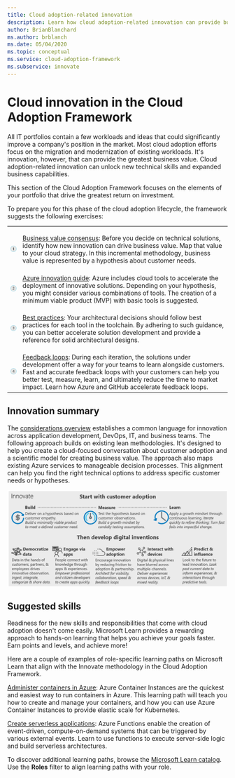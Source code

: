 ```yaml
---
title: Cloud adoption-related innovation
description: Learn how cloud adoption-related innovation can provide business value by unlocking new technical skills and expanded business capabilities.
author: BrianBlanchard
ms.author: brblanch
ms.date: 05/04/2020
ms.topic: conceptual
ms.service: cloud-adoption-framework
ms.subservice: innovate
---
```


# Cloud innovation in the Cloud Adoption Framework

All IT portfolios contain a few workloads and ideas that could significantly improve a company's position in the market. Most cloud adoption efforts focus on the migration and modernization of existing workloads. It's innovation, however, that can provide the greatest business value. Cloud adoption-related innovation can unlock new technical skills and expanded business capabilities.

This section of the Cloud Adoption Framework focuses on the elements of your portfolio that drive the greatest return on investment.

To prepare you for this phase of the cloud adoption lifecycle, the framework suggests the following exercises:

|  |  |
|--|--|
| <br> ![1](../_images/icons/1.png) | <br> [Business value consensus](./business-value.md): Before you decide on technical solutions, identify how new innovation can drive business value. Map that value to your cloud strategy. In this incremental methodology, business value is represented by a hypothesis about customer needs. |
| <br> ![2](../_images/icons/2.png) | <br> [Azure innovation guide](./innovation-guide/index.md): Azure includes cloud tools to accelerate the deployment of innovative solutions. Depending on your hypothesis, you might consider various combinations of tools. The creation of a minimum viable product (MVP) with basic tools is suggested. |
| <br> ![3](../_images/icons/3.png) | <br> [Best practices](./best-practices/index.md): Your architectural decisions should follow best practices for each tool in the toolchain. By adhering to such guidance, you can better accelerate solution development and provide a reference for solid architectural designs. |
| <br> ![4](../_images/icons/4.png) | <br> [Feedback loops](./considerations/adoption.md): During each iteration, the solutions under development offer a way for your teams to learn alongside customers. Fast and accurate feedback loops with your customers can help you better test, measure, learn, and ultimately reduce the time to market impact. Learn how Azure and GitHub accelerate feedback loops. |

## Innovation summary

The [considerations overview](./considerations/index.md) establishes a common language for innovation across application development, DevOps, IT, and business teams. The following approach builds on existing lean methodologies. It's designed to help you create a cloud-focused conversation about customer adoption and a scientific model for creating business value. The approach also maps existing Azure services to manageable decision processes. This alignment can help you find the right technical options to address specific customer needs or hypotheses.

![The Innovate methodology of the Cloud Adoption Framework](../_images/innovate/innovate-methodology.png)

## Suggested skills

Readiness for the new skills and responsibilities that come with cloud adoption doesn't come easily. Microsoft Learn provides a rewarding approach to hands-on learning that helps you achieve your goals faster. Earn points and levels, and achieve more!

Here are a couple of examples of role-specific learning paths on Microsoft Learn that align with the Innovate methodology in the Cloud Adoption Framework.

[Administer containers in Azure](/learn/paths/administer-containers-in-azure): Azure Container Instances are the quickest and easiest way to run containers in Azure. This learning path will teach you how to create and manage your containers, and how you can use Azure Container Instances to provide elastic scale for Kubernetes.

[Create serverless applications](/learn/paths/create-serverless-applications): Azure Functions enable the creation of event-driven, compute-on-demand systems that can be triggered by various external events. Learn to use functions to execute server-side logic and build serverless architectures.

To discover additional learning paths, browse the [Microsoft Learn catalog](/learn/browse). Use the **Roles** filter to align learning paths with your role.